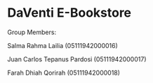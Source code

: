 # DaVenti E-Bookstore

Group Members:

Salma Rahma Lailia (05111942000016) 

Juan Carlos Tepanus Pardosi (05111942000017) 

Farah Dhiah Qorirah (05111942000018) 
